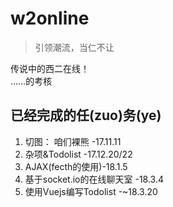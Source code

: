 # w2online
> 引领潮流，当仁不让

传说中的西二在线！  
……的考核

## 已经完成的任(zuo)务(ye)
1. 切图： 咱们裸熊 -17.11.11
2. 杂项&Todolist -17.12.20/22
3. AJAX(fecth的使用)-18.1.5
4. 基于socket.io的在线聊天室 -18.3.4
5. 使用Vuejs编写Todolist -~18.3.20
